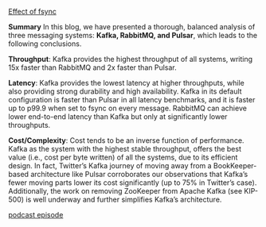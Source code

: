 [Effect of fsync](https://www.confluent.io/blog/kafka-fastest-messaging-system/#fsync)

**Summary**
In this blog, we have presented a thorough, balanced analysis of three messaging systems: **Kafka, RabbitMQ, and Pulsar**, which leads to the following conclusions.

**Throughput**: Kafka provides the highest throughput of all systems, writing 15x faster than RabbitMQ and 2x faster than Pulsar.

**Latency**: Kafka provides the lowest latency at higher throughputs, while also providing strong durability and high availability. Kafka in its default configuration is faster than Pulsar in all latency benchmarks, and it is faster up to p99.9 when set to fsync on every message. RabbitMQ can achieve lower end-to-end latency than Kafka but only at significantly lower throughputs.

**Cost/Complexity**: Cost tends to be an inverse function of performance. Kafka as the system with the highest stable throughput, offers the best value (i.e., cost per byte written) of all the systems, due to its efficient design. In fact, Twitter’s Kafka journey of moving away from a BookKeeper-based architecture like Pulsar corroborates our observations that Kafka’s fewer moving parts lower its cost significantly (up to 75% in Twitter’s case). Additionally, the work on removing ZooKeeper from Apache Kafka (see KIP-500) is well underway and further simplifies Kafka’s architecture.

[podcast episode](https://developer.confluent.io/podcast/examining-apache-kafka-performance-metrics-ft-alok-nikhil?_ga=2.184920618.2064755519.1732544561-927363427.1732544561&_gl=1*fxui8i*_gcl_au*NjE3MjU4OTY2LjE3MzI1NDQ1NjA.*_ga*OTI3MzYzNDI3LjE3MzI1NDQ1NjE.*_ga_D2D3EGKSGD*MTczMjU0NDU2MC4xLjEuMTczMjU0NTYyMy42MC4wLjA.)
